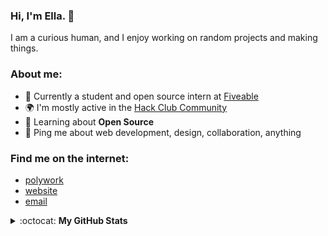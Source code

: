### Hi, I'm Ella. 👋

I am a curious human, and I enjoy working on random projects and making things. 

### About me:
- 🏢 Currently a student and open source intern at [Fiveable](https://github.com/ThinkFiveable)
- 🌍 I'm mostly active in the [Hack Club Community](https://hackclub.com/slack)
- 🌱 Learning about **Open Source**
- 💬 Ping me about web development, design, collaboration, anything

### Find me on the internet:
- [polywork](https://timeline.ella.cx)
- [website](https://ella.cx)
- [email](mailto:hey@ella.cx)

<details closed>
<summary> :octocat: <b>My GitHub Stats</b> </summary>
<table>
<thead>
  <tr>
    <th>GitHub Stats</th>
    <th>Languages</th>
  </tr>
</thead>
<tbody>
  <tr>
    <td> 
   <img 
      align="center" 
      src="https://github-readme-stats.vercel.app/api?username=eilla1&count_private=true" 
      alt="account stats"
      /> 
  <p align="center">(excluding private repositories)</p>  
   </td>
    <td>
   <img 
      align="center" 
      src="https://github-readme-stats.vercel.app/api/top-langs/?username=eilla1&layout=compact" 
      alt="top languages" />
   </td>
  </tr>
</tbody>
</table>

</details>
